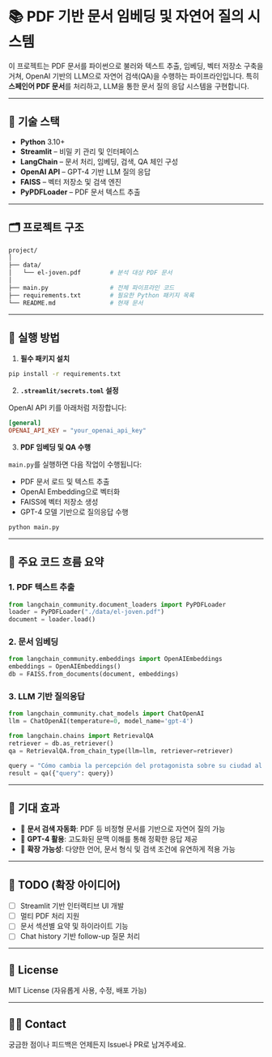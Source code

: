 # 📚 PDF 기반 문서 임베딩 및 자연어 질의 시스템

이 프로젝트는 PDF 문서를 파이썬으로 불러와 텍스트 추출, 임베딩, 벡터 저장소 구축을 거쳐, OpenAI 기반의 LLM으로 자연어 검색(QA)을 수행하는 파이프라인입니다. 특히 **스페인어 PDF 문서**를 처리하고, LLM을 통한 문서 질의 응답 시스템을 구현합니다.

---

## 🔧 기술 스택

* **Python** 3.10+
* **Streamlit** – 비밀 키 관리 및 인터페이스
* **LangChain** – 문서 처리, 임베딩, 검색, QA 체인 구성
* **OpenAI API** – GPT-4 기반 LLM 질의 응답
* **FAISS** – 벡터 저장소 및 검색 엔진
* **PyPDFLoader** – PDF 문서 텍스트 추출

---

## 🗂 프로젝트 구조

```bash
project/
│
├── data/
│   └── el-joven.pdf        # 분석 대상 PDF 문서
│
├── main.py                 # 전체 파이프라인 코드
├── requirements.txt        # 필요한 Python 패키지 목록
└── README.md               # 현재 문서
```

---

## 🚀 실행 방법

1. **필수 패키지 설치**

```bash
pip install -r requirements.txt
```

2. **`.streamlit/secrets.toml` 설정**

OpenAI API 키를 아래처럼 저장합니다:

```toml
[general]
OPENAI_API_KEY = "your_openai_api_key"
```

3. **PDF 임베딩 및 QA 수행**

`main.py`를 실행하면 다음 작업이 수행됩니다:

* PDF 문서 로드 및 텍스트 추출
* OpenAI Embedding으로 벡터화
* FAISS에 벡터 저장소 생성
* GPT-4 모델 기반으로 질의응답 수행

```bash
python main.py
```

---

## 📌 주요 코드 흐름 요약

### 1. PDF 텍스트 추출

```python
from langchain_community.document_loaders import PyPDFLoader
loader = PyPDFLoader("./data/el-joven.pdf")
document = loader.load()
```

### 2. 문서 임베딩

```python
from langchain_community.embeddings import OpenAIEmbeddings
embeddings = OpenAIEmbeddings()
db = FAISS.from_documents(document, embeddings)
```

### 3. LLM 기반 질의응답

```python
from langchain_community.chat_models import ChatOpenAI
llm = ChatOpenAI(temperature=0, model_name='gpt-4')

from langchain.chains import RetrievalQA
retriever = db.as_retriever()
qa = RetrievalQA.from_chain_type(llm=llm, retriever=retriever)

query = "Cómo cambia la percepción del protagonista sobre su ciudad al revisitar por segunda vez?"
result = qa({"query": query})
```

---

## 🧠 기대 효과

* 📖 **문서 검색 자동화**: PDF 등 비정형 문서를 기반으로 자연어 질의 가능
* 🤖 **GPT-4 활용**: 고도화된 문맥 이해를 통해 정확한 응답 제공
* 🧩 **확장 가능성**: 다양한 언어, 문서 형식 및 검색 조건에 유연하게 적용 가능

---

## 📝 TODO (확장 아이디어)

* [ ] Streamlit 기반 인터랙티브 UI 개발
* [ ] 멀티 PDF 처리 지원
* [ ] 문서 섹션별 요약 및 하이라이트 기능
* [ ] Chat history 기반 follow-up 질문 처리

---

## 📄 License

MIT License (자유롭게 사용, 수정, 배포 가능)

---

## 🙋‍♂️ Contact

궁금한 점이나 피드백은 언제든지 Issue나 PR로 남겨주세요.
